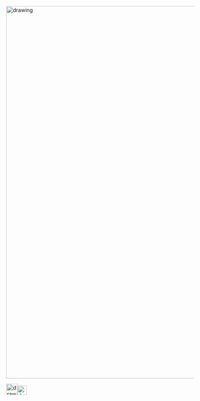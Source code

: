 <img src="https://user-images.githubusercontent.com/57723790/72178714-3e4b0f80-33c2-11ea-8b72-a7d8b9878e6e.png" alt="drawing" width="1000"/>

[<img src="https://user-images.githubusercontent.com/57723790/69009439-e5b44480-0933-11ea-8c7a-a59c860072fb.png" alt="drawing" width="30"/><img src="https://user-images.githubusercontent.com/57723790/72177145-d8a95400-33be-11ea-9c96-d9fc9e366571.jpg" alt="drawing" width="25"/>](https://elianawassermann.github.io/CVDataScience/PublicationsDataScience)
